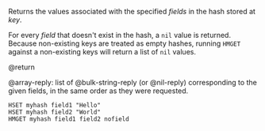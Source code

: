 Returns the values associated with the specified _fields_ in the hash stored at
_key_.

For every _field_ that doesn't exist in the hash, a `nil` value is returned.
Because non-existing keys are treated as empty hashes, running `HMGET` against
a non-existing keys will return a list of `nil` values.

@return

@array-reply: list of @bulk-string-reply (or @nil-reply) corresponding to the given fields, in the same order as they were requested.

```cli
HSET myhash field1 "Hello"
HSET myhash field2 "World"
HMGET myhash field1 field2 nofield
```
